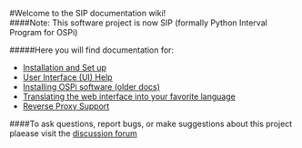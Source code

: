 #Welcome to the SIP documentation wiki!  
####Note: This software project is now SIP (formally Python Interval Program for OSPi)

#####Here you will find documentation for:
- [Installation and Set up](\Installation)
- [User Interface (UI) Help](\Help)
- [Installing OSPi software (older docs)](http://rayshobby.net/mediawiki/index.php/Python_Interval_Program_for_OSPi)
- [Translating the web interface into your favorite language](\Translation-doc)
- [Reverse Proxy Support](\Reverse-proxy)

####To ask questions, report bugs, or make suggestions about this project plaease visit the [discussion forum](http://nosack.com/sipforum)